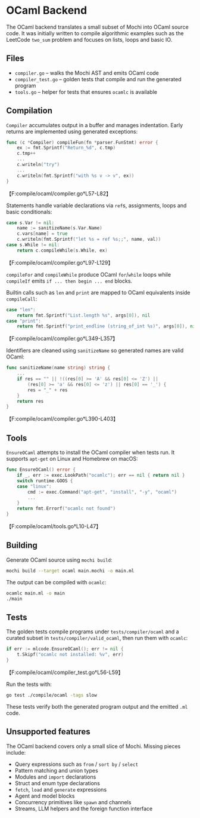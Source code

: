 # OCaml Backend

The OCaml backend translates a small subset of Mochi into OCaml source code.  It
was initially written to compile algorithmic examples such as the LeetCode
`two_sum` problem and focuses on lists, loops and basic IO.

## Files

- `compiler.go` – walks the Mochi AST and emits OCaml code
- `compiler_test.go` – golden tests that compile and run the generated program
- `tools.go` – helper for tests that ensures `ocamlc` is available

## Compilation

`Compiler` accumulates output in a buffer and manages indentation.  Early returns
are implemented using generated exceptions:

```go
func (c *Compiler) compileFun(fn *parser.FunStmt) error {
    ex := fmt.Sprintf("Return_%d", c.tmp)
    c.tmp++
    ...
    c.writeln("try")
    ...
    c.writeln(fmt.Sprintf("with %s v -> v", ex))
}
```
【F:compile/ocaml/compiler.go†L57-L82】

Statements handle variable declarations via `ref`s, assignments, loops and basic
conditionals:

```go
case s.Var != nil:
    name := sanitizeName(s.Var.Name)
    c.vars[name] = true
    c.writeln(fmt.Sprintf("let %s = ref %s;;", name, val))
case s.While != nil:
    return c.compileWhile(s.While, ex)
```
【F:compile/ocaml/compiler.go†L97-L129】

`compileFor` and `compileWhile` produce OCaml `for`/`while` loops while
`compileIf` emits `if ... then begin ... end` blocks.

Builtin calls such as `len` and `print` are mapped to OCaml equivalents inside
`compileCall`:

```go
case "len":
    return fmt.Sprintf("List.length %s", args[0]), nil
case "print":
    return fmt.Sprintf("print_endline (string_of_int %s)", args[0]), nil
```
【F:compile/ocaml/compiler.go†L349-L357】

Identifiers are cleaned using `sanitizeName` so generated names are valid OCaml:

```go
func sanitizeName(name string) string {
    ...
    if res == "" || !((res[0] >= 'A' && res[0] <= 'Z') ||
        (res[0] >= 'a' && res[0] <= 'z') || res[0] == '_') {
        res = "_" + res
    }
    return res
}
```
【F:compile/ocaml/compiler.go†L390-L403】

## Tools

`EnsureOCaml` attempts to install the OCaml compiler when tests run. It supports
`apt-get` on Linux and Homebrew on macOS:

```go
func EnsureOCaml() error {
    if _, err := exec.LookPath("ocamlc"); err == nil { return nil }
    switch runtime.GOOS {
    case "linux":
        cmd := exec.Command("apt-get", "install", "-y", "ocaml")
        ...
    }
    return fmt.Errorf("ocamlc not found")
}
```
【F:compile/ocaml/tools.go†L10-L47】

## Building

Generate OCaml source using `mochi build`:

```bash
mochi build --target ocaml main.mochi -o main.ml
```

The output can be compiled with `ocamlc`:

```bash
ocamlc main.ml -o main
./main
```

## Tests

The golden tests compile programs under `tests/compiler/ocaml` and a curated
subset in `tests/compiler/valid_ocaml`, then run them with `ocamlc`:

```go
if err := mlcode.EnsureOCaml(); err != nil {
    t.Skipf("ocamlc not installed: %v", err)
}
```
【F:compile/ocaml/compiler_test.go†L56-L59】

Run the tests with:

```bash
go test ./compile/ocaml -tags slow
```

These tests verify both the generated program output and the emitted `.ml` code.

## Unsupported features

The OCaml backend covers only a small slice of Mochi. Missing pieces include:

- Query expressions such as `from` / `sort by` / `select`
- Pattern matching and union types
- Modules and `import` declarations
- Struct and enum type declarations
- `fetch`, `load` and `generate` expressions
- Agent and model blocks
- Concurrency primitives like `spawn` and channels
- Streams, LLM helpers and the foreign function interface
